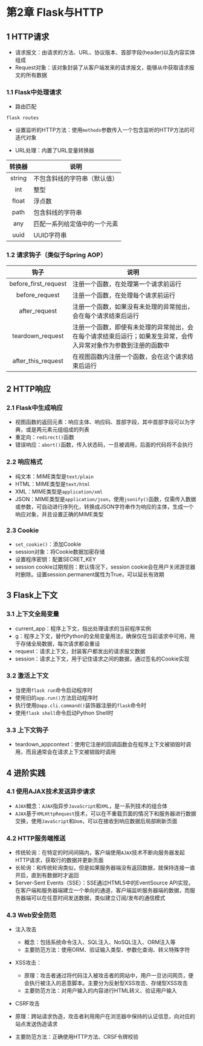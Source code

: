 # 第2章 Flask与HTTP

## 1 HTTP请求

- 请求报文：由请求的方法、URL、协议版本、首部字段(header)以及内容实体组成
- Request对象：该对象封装了从客户端发来的请求报文，能够从中获取请求报文的所有数据

### 1.1 Flask中处理请求

- 路由匹配
```shell
flask routes
```

- 设置监听的HTTP方法：使用`methods`参数传入一个包含监听的HTTP方法的可迭代对象

- URL处理：内置了URL变量转换器

| 转换器 | 说明                         |
| :----: | ---------------------------- |
| string | 不包含斜线的字符串（默认值） |
|  int   | 整型                         |
| float  | 浮点数                       |
|  path  | 包含斜线的字符串             |
|  any   | 匹配一系列给定值中的一个元素 |
|  uuid  | UUID字符串                   |

### 1.2 请求钩子（类似于Spring AOP）

|         钩子         | 说明                                                         |
| :------------------: | ------------------------------------------------------------ |
| before_first_request | 注册一个函数，在处理第一个请求前运行                         |
|    before_request    | 注册一个函数，在处理每个请求前运行                           |
|    after_request     | 注册一个函数，如果没有未处理的异常抛出，会在每个请求结束后运行 |
|   teardown_request   | 注册一个函数，即使有未处理的异常抛出，会在每个请求结束后运行；如果发生异常，会传入异常对象作为参数到注册的函数中 |
|  after_this_request  | 在视图函数内注册一个函数，会在这个请求结束后运行             |

## 2 HTTP响应

### 2.1  Flask中生成响应

- 视图函数的返回元素：响应主体、响应码、首部字段，其中首部字段可以为字典，或是两元素元组组成的列表
- 重定向：`redirect()`函数
- 错误响应：`abort()`函数，传入状态码，一旦被调用，后面的代码将不会执行

### 2.2 响应格式

- 纯文本：MIME类型是`text/plain`
- HTML：MIME类型是`text/html`
- XML：MIME类型是`application/xml`
- JSON：MIME类型是`application/json`，使用`jsonify()`函数，仅需传入数据或参数，可自动进行序列化，转换成JSON字符串作为响应的主体，生成一个响应对象，并且设置正确的MIME类型

### 2.3 Cookie

- `set_cookie()`：添加Cookie
- session对象：将Cookie数据加密存储
- 设置程序密钥：配置SECRET_KEY
- session cookie过期规则：默认情况下，session cookie会在用户关闭游览器时删除。设置session.permanent属性为True，可以延长有效期

## 3 Flask上下文

### 3.1 上下文全局变量

- current_app：程序上下文，指出处理请求的当前程序实例
- g：程序上下文，替代Python的全局变量用法，确保仅在当前请求中可用，用于存储全局数据，每次请求都会重设
- request：请求上下文，封装客户都发出的请求报文数据
- session：请求上下文，用于记住请求之间的数据，通过签名的Cookie实现

### 3.2 激活上下文

- 当使用`flask run`命令启动程序时
- 使用旧的`app.run()`方法启动程序时
- 执行使用`@app.cli.command()`装饰器注册的`flask`命令时
- 使用`flask shell`命令启动Python Shell时

### 3.3 上下文钩子

- teardown_appcontext：使用它注册的回调函数会在程序上下文被销毁时调用，而且通常会在请求上下文被销毁时调用

## 4 进阶实践

### 4.1 使用AJAX技术发送异步请求

- `AJAX`概念：`AJAX`指异步`JavaScript`和`XML`，是一系列技术的组合体
- `AJAX`基于`XMLHttpRequest`技术，可以在不重载页面的情况下和服务器进行数据交换，使用`JavaScript`和`Dom`，可以在接收到响应数据后局部刷新页面

### 4.2 HTTP服务端推送

- 传统轮询：在特定的时间间隔内，客户端使用`AJAX`技术不断向服务器发起HTTP请求，获取行的数据并更新页面
- 长轮询：和传统轮询类似，但是如果服务器端没有返回数据，就保持连接一直开启，直到有数据时才返回
- Server-Sent Events（SSE）：SSE通过HTML5中的EventSource API实现，在客户端和服务器端建立一个单向的通道，客户端监听服务器端的数据，而服务器端可以在任意时间发送数据，类似建立订阅/发布的通信模式

### 4.3 Web安全防范

- 注入攻击
    - 概念：包括系统命令注入、SQL注入、NoSQL注入、ORM注入等
    - 主要防范方法：使用ORM、验证输入类型、参数化查询、转义特殊字符

- XSS攻击：
    - 原理：攻击者通过将代码注入被攻击者的网站中，用户一旦访问网页，便会执行被注入的恶意脚本。主要分为反射型XSS攻击、存储型XSS攻击
    - 主要防范方法：对用户输入的内容进行HTML转义、验证用户输入

- CSRF攻击
- 原理：跨站请求伪造，攻击者利用用户在浏览器中保持的认证信息，向对应的站点发送伪造请求
- 主要防范方法：正确使用HTTP方法、CRSF令牌校验